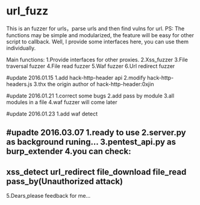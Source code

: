 # url_fuzz
This is an fuzzer for urls，parse urls and then find vulns for url.
PS:
The functions may be simple and modularized, the feature will be easy for other script to callback.
Well, I provide some interfaces here, you can use them individually.

Main functions:
1.Provide interfaces for other proxies.
2.Xss_fuzzer
3.File traversal fuzzer
4.File read fuzzer
5.Waf fuzzer
6.Url redirect fuzzer

#update 2016.01.15
1.add hack-http-header api
2.modify hack-http-headers.js
3.thx the origin author of hack-http-header:0xjin

#update 2016.01.21
1.correct some bugs
2.add pass by module
3.all modules in a file
4.waf fuzzer will come later

#update 2016.01.23
1.add waf detect

#upadte 2016.03.07
1.ready to use
2.server.py as background runing...
3.pentest_api.py as burp_extender
4.you can check:
---------------
xss_detect
url_redirect
file_download
file_read
pass_by(Unauthorized attack)
---------------
5.Dears,please feedback for me...
